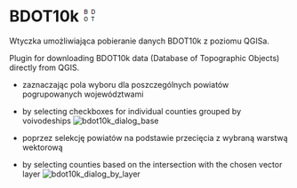 # BDOT10k ![icon](./icon.png)

Wtyczka umożliwiająca pobieranie danych BDOT10k z poziomu QGISa.

Plugin for downloading BDOT10k data (Database of Topographic Objects) directly from QGIS.


- zaznaczając pola wyboru dla poszczególnych powiatów pogrupowanych województwami
- by selecting checkboxes for individual counties grouped by voivodeships
![bdot10k_dialog_base](https://drive.google.com/uc?export=view&id=17gLkYzgJBnAUbWY2MEfo9frx0dabaP4W)


- poprzez selekcję powiatów na podstawie przecięcia z wybraną warstwą wektorową
- by selecting counties based on the intersection with the chosen vector layer
![bdot10k_dialog_by_layer](https://drive.google.com/uc?export=view&id=1lzhWlThWu7CGQEYRhLwzrUp3wrXPUoNt)
